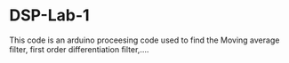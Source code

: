 # DSP-Lab-1
This code is an arduino proceesing code used to find the Moving average filter, first order differentiation filter,....
